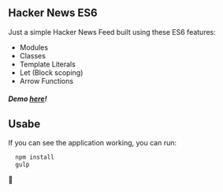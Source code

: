 ## Hacker News ES6
Just a simple Hacker News Feed built using these ES6 features:

- Modules
- Classes
- Template Literals
- Let (Block scoping)
- Arrow Functions

##### Demo [here](pedronauck.github.io/hacker-news-es6)!

## Usabe

If you can see the application working, you can run:

```bash
  npm install
  gulp
```

:ghost:
